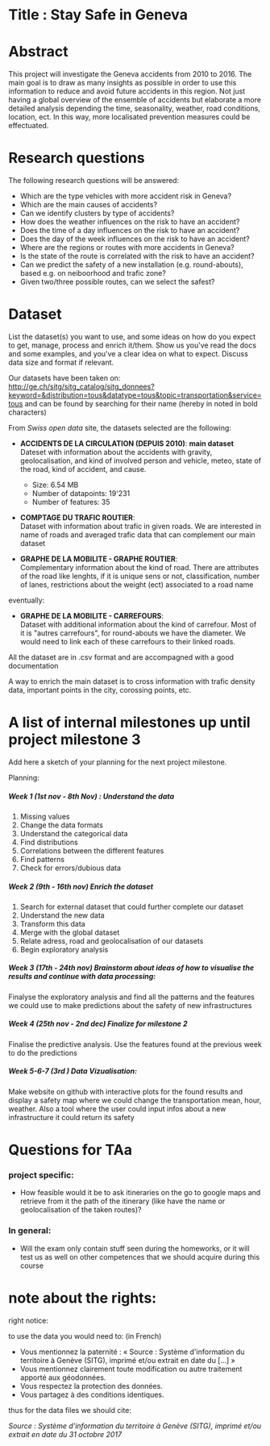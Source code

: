 # Title : Stay Safe in Geneva

# Abstract

This project will investigate the Geneva accidents from 2010 to 2016. The main goal is to draw as many insights as possible in order to use this information to reduce and avoid future accidents in this region. Not just having a global overview of the ensemble of accidents but elaborate a more detailed analysis depending the time, seasonality, weather, road conditions, location, ect. In this way, more localisated prevention measures could be effectuated. 


# Research questions
The following research questions will be answered:

* Which are the type vehicles with more accident risk in Geneva?
* Which are the main causes of accidents?
* Can we identify clusters by type of accidents?
* How does the weather influences on the risk to have an accident?
* Does the time of a day influences on the risk to have an accident?
* Does the day of the week influences on the risk to have an accident?
* Where are the regions or routes with more accidents in Geneva?
* Is the state of the route is correlated with the risk to have an accident?
* Can we predict the safety of a new installation (e.g. round-abouts), based e.g. on neiboorhood and trafic zone?
* Given two/three possible routes, can we select the safest?

# Dataset
List the dataset(s) you want to use, and some ideas on how do you expect to get, manage, process and enrich it/them. Show us you've read the docs and some examples, and you've a clear idea on what to expect. Discuss data size and format if relevant.

Our datasets have been taken on:
http://ge.ch/sitg/sitg_catalog/sitg_donnees?keyword=&distribution=tous&datatype=tous&topic=transportation&service=tous
and can be found by searching for their name (hereby in noted in bold characters)

From _Swiss open data_ site, the datasets selected are the following:
* **ACCIDENTS DE LA CIRCULATION (DEPUIS 2010)**: **main dataset**         
  Dateset with information about the accidents with gravity, geolocalisation, and kind of involved person and vehicle, meteo, state of the road, kind of accident, and cause.
  - Size: 6.54 MB
  - Number of datapoints: 19'231
  - Number of features: 35
  
  
* **COMPTAGE DU TRAFIC ROUTIER**:       
  Dataset with information about trafic in given roads. We are interested in name of roads and averaged trafic data that can complement our main dataset


* **GRAPHE DE LA MOBILITE - GRAPHE ROUTIER**:         
  Complementary information about the kind of road. There are attributes of the road like lenghts, if it is unique sens or not, classification, number of lanes, restrictions about the weight (ect) associated to a road name


eventually: 
* **GRAPHE DE LA MOBILITE - CARREFOURS**:        
  Dataset with additional information about the kind of carrefour. Most of it is "autres carrefours", for round-abouts we have the diameter. We would need to link each of these carrefours to their linked roads. 
 
All the dataset are in .csv format and are accompagned with a good documentation

A way to enrich the main dataset is to cross information with trafic density data, important points in the city, corossing points, etc.


# A list of internal milestones up until project milestone 3
Add here a sketch of your planning for the next project milestone.

Planning:

##### Week 1 (1st nov - 8th Nov) : Understand the data 
 
1. Missing values
2. Change the data formats
3. Understand the categorical data
4. Find distributions 
5. Correlations between the different features
6. Find patterns
7. Check for errors/dubious data

##### Week 2 (9th - 16th nov)  Enrich the dataset

1. Search for external dataset that could further complete our dataset
2. Understand the new data
3. Transform this data
4. Merge with the global dataset
5. Relate adress, road and geolocalisation of our datasets
6. Begin exploratory analysis
    
##### Week 3 (17th - 24th nov) Brainstorm about ideas of how to visualise the results and continue with data processing:
Finalyse the exploratory analysis and find all the patterns and the features we could use to make predictions about the safety of new infrastructures
    
##### Week 4 (25th nov - 2nd dec) Finalize for milestone 2
Finalise the predictive analysis. Use the features found at the previous week to do the predictions

##### Week 5-6-7 (3rd ) Data Vizualisation:
Make website on github with interactive plots for the found results and display a safety map where we could change the transportation mean, hour, weather. Also a tool where the user could input infos about a new infrastructure it could return its safety 
    
 

# Questions for TAa

### project specific:
* How feasible would it be to ask itineraries on the go to google maps and retrieve from it the path of the itinerary (like have the name or geolocalisation of the taken routes)?


### In general:
* Will the exam only contain stuff seen during the homeworks, or it will test us as well on other competences that we should acquire during this course

# note about the rights: 
right notice: 

to use the data you would need to: (in French)

* Vous mentionnez la paternité : « Source : Système d'information du territoire à Genève (SITG), imprimé et/ou extrait en date du […] »
* Vous mentionnez clairement toute modification ou autre traitement apporté aux géodonnées.
* Vous respectez la protection des données.
* Vous partagez à des conditions identiques.

thus for the data files we should cite:

_Source : Système d'information du territoire à Genève (SITG), imprimé et/ou extrait en date du 31 octobre 2017_
